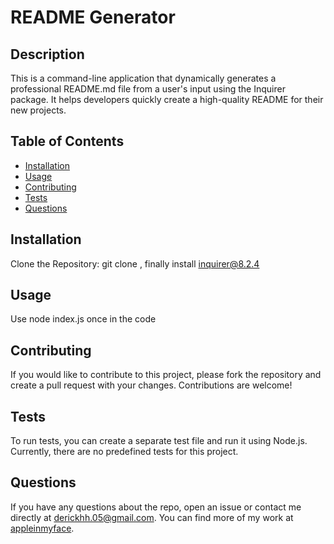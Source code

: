 # README Generator
  
  
  
  ## Description
  
  This is a command-line application that dynamically generates a professional README.md file from a user's input using the Inquirer package. It helps developers quickly create a high-quality README for their new projects.
  
  ## Table of Contents
  
  * [Installation](#installation)
  * [Usage](#usage)
  * [Contributing](#contributing)
  * [Tests](#tests)
  * [Questions](#questions)
  
  ## Installation
  
  Clone the Repository: git clone <repo-url>, finally install inquirer@8.2.4
  
  ## Usage
  
  Use node index.js once in the code
  
  ## Contributing
  
  If you would like to contribute to this project, please fork the repository and create a pull request with your changes. Contributions are welcome!
  
  ## Tests
  
  To run tests, you can create a separate test file and run it using Node.js. Currently, there are no predefined tests for this project.
  
  ## Questions
  
  If you have any questions about the repo, open an issue or contact me directly at [derickhh.05@gmail.com](mailto:derickhh.05@gmail.com). You can find more of my work at [appleinmyface](https://github.com/appleinmyface).
  